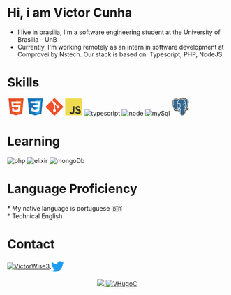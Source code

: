 
# Hi, i am Victor Cunha
* I live in brasilia, I'm a software engineering student at the University of Brasilia - UnB
* Currently, I'm working remotely as an intern in software development at Comprovei by Nstech. Our stack is based on: Typescript, PHP, NodeJS.

# Skills
<P>
<img src="https://raw.githubusercontent.com/devicons/devicon/master/icons/html5/html5-original.svg" alt="html5" width="40" height="40"/>
  <img src="https://raw.githubusercontent.com/devicons/devicon/master/icons/css3/css3-original.svg" alt="css3" width="40" height="40"/>
  <img src="https://raw.githubusercontent.com/devicons/devicon/master/icons/git/git-original.svg" alt="git" width="40" height="40"/>
  <img src="https://raw.githubusercontent.com/devicons/devicon/master/icons/javascript/javascript-original.svg" alt="javascript" width="40" height="40"/>
  <img src="https://img.icons8.com/color/344/typescript.png" alt="typescript" width="40" height="40"/>
  <img src="https://img.icons8.com/fluency/344/node-js.png" alt="node" width="40" height="40"/>
  <img src="https://img.icons8.com/color/344/mysql-logo.png" alt="mySql" width="40" height="40"/>
  <img src="https://raw.githubusercontent.com/devicons/devicon/master/icons/postgresql/postgresql-original.svg" alt="postgresSQL" width="40" height="40"/>
  
  
  
</P>

# Learning
  <P>

<img src="https://img.icons8.com/officel/40/null/php-logo.png" alt="php" width="40" height="40"/>
<img src="https://seeklogo.com/images/E/elixir-logo-CF24E6FA55-seeklogo.com.png" alt="elixir" width="40" height="40"/>
<img src="https://img.icons8.com/external-tal-revivo-shadow-tal-revivo/344/external-mongodb-a-cross-platform-document-oriented-database-program-logo-shadow-tal-revivo.png" alt ="mongoDb" width="40" height="40"/>
  </P>
  
# Language Proficiency
<P>
* My native language is portuguese 🇧🇷 <br>
* Technical English
  </P>
  
# Contact
  <P>
<a href="https://www.linkedin.com/in/victor-cunha-a4b67b1bb/" target="blank">
  <img align="center" src="https://icons.iconarchive.com/icons/danleech/simple/256/linkedin-icon.png" alt="VictorWise3" height="30" width="30" />
<a href="https://twitter.com/Victorwise3" target="blank">
  <img align="center" src="https://raw.githubusercontent.com/devicons/devicon/master/icons/twitter/twitter-original.svg" alt="VictorWise3" height="30" width="30" />

  </P>
  <div align="center">
  <a href="https://github.com/V-Hugo-C">
  <img height="150em" src="https://github-readme-stats.vercel.app/api/top-langs/?username=V-Hugo-C&layout=compact&langs_count=7&theme=tokyonight"/>
   <img height="150em" src="https://github-readme-stats.vercel.app/api/wakatime?username=VHugoC&theme=tokyonight" alt="VHugoC" />
  
</div>
